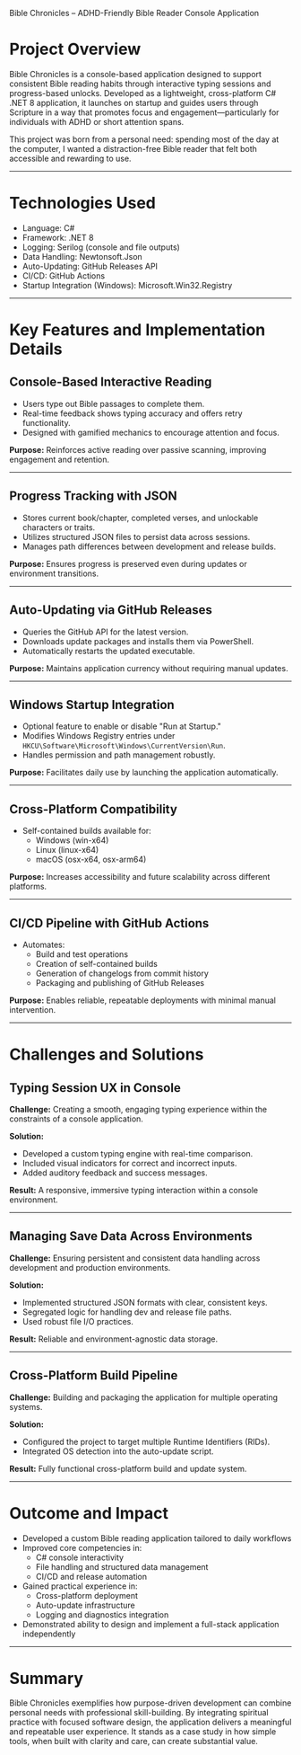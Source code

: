 Bible Chronicles – ADHD-Friendly Bible Reader Console Application

# Project Overview

Bible Chronicles is a console-based application designed to support consistent Bible reading habits through interactive typing sessions and progress-based unlocks. Developed as a lightweight, cross-platform C# .NET 8 application, it launches on startup and guides users through Scripture in a way that promotes focus and engagement—particularly for individuals with ADHD or short attention spans.

This project was born from a personal need: spending most of the day at the computer, I wanted a distraction-free Bible reader that felt both accessible and rewarding to use.

---

# Technologies Used

- Language: C#
- Framework: .NET 8
- Logging: Serilog (console and file outputs)
- Data Handling: Newtonsoft.Json
- Auto-Updating: GitHub Releases API
- CI/CD: GitHub Actions
- Startup Integration (Windows): Microsoft.Win32.Registry

---

# Key Features and Implementation Details

## Console-Based Interactive Reading

- Users type out Bible passages to complete them.
- Real-time feedback shows typing accuracy and offers retry functionality.
- Designed with gamified mechanics to encourage attention and focus.

**Purpose:** Reinforces active reading over passive scanning, improving engagement and retention.

---

## Progress Tracking with JSON

- Stores current book/chapter, completed verses, and unlockable characters or traits.
- Utilizes structured JSON files to persist data across sessions.
- Manages path differences between development and release builds.

**Purpose:** Ensures progress is preserved even during updates or environment transitions.

---

## Auto-Updating via GitHub Releases

- Queries the GitHub API for the latest version.
- Downloads update packages and installs them via PowerShell.
- Automatically restarts the updated executable.

**Purpose:** Maintains application currency without requiring manual updates.

---

## Windows Startup Integration

- Optional feature to enable or disable "Run at Startup."
- Modifies Windows Registry entries under `HKCU\Software\Microsoft\Windows\CurrentVersion\Run`.
- Handles permission and path management robustly.

**Purpose:** Facilitates daily use by launching the application automatically.

---

## Cross-Platform Compatibility

- Self-contained builds available for:
  - Windows (win-x64)
  - Linux (linux-x64)
  - macOS (osx-x64, osx-arm64)

**Purpose:** Increases accessibility and future scalability across different platforms.

---

## CI/CD Pipeline with GitHub Actions

- Automates:
  - Build and test operations
  - Creation of self-contained builds
  - Generation of changelogs from commit history
  - Packaging and publishing of GitHub Releases

**Purpose:** Enables reliable, repeatable deployments with minimal manual intervention.

---

# Challenges and Solutions

## Typing Session UX in Console

**Challenge:** Creating a smooth, engaging typing experience within the constraints of a console application.

**Solution:**
- Developed a custom typing engine with real-time comparison.
- Included visual indicators for correct and incorrect inputs.
- Added auditory feedback and success messages.

**Result:** A responsive, immersive typing interaction within a console environment.

---

## Managing Save Data Across Environments

**Challenge:** Ensuring persistent and consistent data handling across development and production environments.

**Solution:**
- Implemented structured JSON formats with clear, consistent keys.
- Segregated logic for handling dev and release file paths.
- Used robust file I/O practices.

**Result:** Reliable and environment-agnostic data storage.

---

## Cross-Platform Build Pipeline

**Challenge:** Building and packaging the application for multiple operating systems.

**Solution:**
- Configured the project to target multiple Runtime Identifiers (RIDs).
- Integrated OS detection into the auto-update script.

**Result:** Fully functional cross-platform build and update system.

---

# Outcome and Impact

- Developed a custom Bible reading application tailored to daily workflows
- Improved core competencies in:
  - C# console interactivity
  - File handling and structured data management
  - CI/CD and release automation
- Gained practical experience in:
  - Cross-platform deployment
  - Auto-update infrastructure
  - Logging and diagnostics integration
- Demonstrated ability to design and implement a full-stack application independently

---

# Summary

Bible Chronicles exemplifies how purpose-driven development can combine personal needs with professional skill-building. By integrating spiritual practice with focused software design, the application delivers a meaningful and repeatable user experience. It stands as a case study in how simple tools, when built with clarity and care, can create substantial value.
